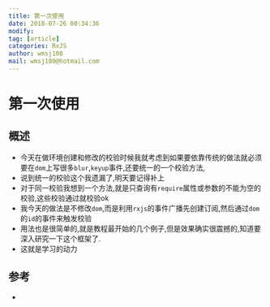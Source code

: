 ```yaml
---
title: 第一次使用
date: 2018-07-26 00:34:36	
modify: 
tag: [article]
categories: RxJS
author: wmsj100
mail: wmsj100@hotmail.com
---
```


# 第一次使用

## 概述
- 今天在做环境创建和修改的校验时候我就考虑到如果要依靠传统的做法就必须要在`dom`上写很多`blur`,`keyup`事件,还要统一的一个校验方法,
- 说到统一的校验这个我遗漏了,明天要记得补上
- 对于同一校验我想到一个方法,就是只查询有`require`属性或参数的不能为空的校验,这些校验通过就校验ok
- 我今天的做法是不修改`dom`,而是利用`rxjs`的事件广播先创建订阅,然后通过`dom`的`id`的事件来触发校验
- 用法也是很简单的,就是教程最开始的几个例子,但是效果确实很震撼的,知道要深入研究一下这个框架了.
- 这就是学习的动力

## 参考
- []()

